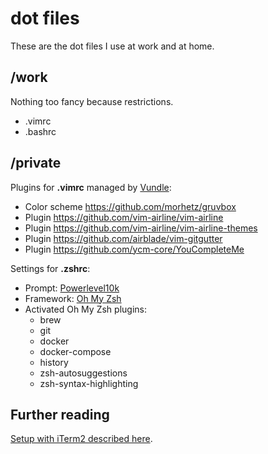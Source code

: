 # dot files

These are the dot files I use at work and at home.

## /work

Nothing too fancy because restrictions.

- .vimrc
- .bashrc

## /private

Plugins for **.vimrc** managed by [Vundle](https://github.com/VundleVim/Vundle.vim):

- Color scheme <https://github.com/morhetz/gruvbox>
- Plugin <https://github.com/vim-airline/vim-airline>
- Plugin <https://github.com/vim-airline/vim-airline-themes>
- Plugin <https://github.com/airblade/vim-gitgutter>
- Plugin <https://github.com/ycm-core/YouCompleteMe>

Settings for **.zshrc**:

- Prompt: [Powerlevel10k](https://github.com/romkatv/powerlevel10k)
- Framework: [Oh My Zsh](https://github.com/ohmyzsh/ohmyzsh)
- Activated Oh My Zsh plugins:
  - brew
  - git
  - docker
  - docker-compose
  - history
  - zsh-autosuggestions
  - zsh-syntax-highlighting

## Further reading

[Setup with iTerm2 described here](https://ahjadann.github.io/posts/2020/07/terminal-overhaul/).
